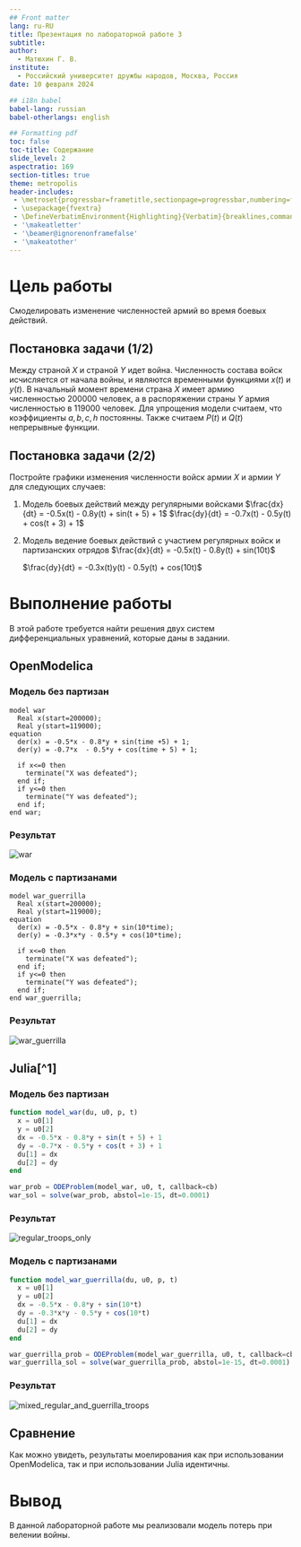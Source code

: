 ```yaml
---
## Front matter
lang: ru-RU
title: Презентация по лабораторной работе 3
subtitle: 
author:
  - Матюхин Г. В.
institute:
  - Российский университет дружбы народов, Москва, Россия
date: 10 февраля 2024

## i18n babel
babel-lang: russian
babel-otherlangs: english

## Formatting pdf
toc: false
toc-title: Содержание
slide_level: 2
aspectratio: 169
section-titles: true
theme: metropolis
header-includes:
 - \metroset{progressbar=frametitle,sectionpage=progressbar,numbering=fraction}
 - \usepackage{fvextra}
 - \DefineVerbatimEnvironment{Highlighting}{Verbatim}{breaklines,commandchars=\\\{\}}
 - '\makeatletter'
 - '\beamer@ignorenonframefalse'
 - '\makeatother'
---
```

# Цель работы

Смоделировать изменение численностей армий во время боевых действий.

## Постановка задачи (1/2)

Между страной $X$ и страной $Y$ идет война. Численность состава войск исчисляется от начала войны, и являются временными функциями $x(t)$ и $y(t)$. В начальный момент времени страна $X$ имеет армию численностью $200000$ человек, а в распоряжении страны $Y$ армия численностью в $119000$ человек. Для упрощения модели считаем, что коэффициенты $a,b,c,h$ постоянны. Также считаем $P(t)$ и $Q(t)$ непрерывные функции.

## Постановка задачи (2/2)

Постройте графики изменения численности войск армии $X$ и армии $Y$ для следующих случаев:

1. Модель боевых действий между регулярными войсками
    $\frac{dx}{dt} = -0.5x(t) - 0.8y(t) + sin(t + 5) + 1$
    $\frac{dy}{dt} = -0.7x(t) - 0.5y(t) + cos(t + 3) + 1$

2. Модель ведение боевых действий с участием регулярных войск и партизанских отрядов
    $\frac{dx}{dt} = -0.5x(t) - 0.8y(t) + sin(10t)$

    $\frac{dy}{dt} = -0.3x(t)y(t) - 0.5y(t) + cos(10t)$

# Выполнение работы

В этой работе требуется найти решения двух систем дифференциальных уравнений, которые даны в задании.

## OpenModelica

### Модель без партизан

```
model war
  Real x(start=200000);
  Real y(start=119000);
equation
  der(x) = -0.5*x - 0.8*y + sin(time +5) + 1;
  der(y) = -0.7*x  - 0.5*y + cos(time + 5) + 1;
  
  if x<=0 then
    terminate("X was defeated");
  end if;
  if y<=0 then
    terminate("Y was defeated");
  end if;
end war;
```

### Результат

![war](../images/war.png)

### Модель с партизанами

```
model war_guerrilla
  Real x(start=200000);
  Real y(start=119000);
equation
  der(x) = -0.5*x - 0.8*y + sin(10*time);
  der(y) = -0.3*x*y - 0.5*y + cos(10*time);
  
  if x<=0 then
    terminate("X was defeated");
  end if;
  if y<=0 then
    terminate("Y was defeated");
  end if;
end war_guerrilla;
```

### Результат

![war_guerrilla](../images/war_guerrilla.png)

## Julia[^1]

### Модель без партизан

```julia
function model_war(du, u0, p, t)
  x = u0[1]
  y = u0[2]
  dx = -0.5*x - 0.8*y + sin(t + 5) + 1
  dy = -0.7*x - 0.5*y + cos(t + 3) + 1
  du[1] = dx
  du[2] = dy
end

war_prob = ODEProblem(model_war, u0, t, callback=cb)
war_sol = solve(war_prob, abstol=1e-15, dt=0.0001)
```

### Результат

![regular_troops_only](../images/regular_troops_only.png)

### Модель с партизанами

```julia
function model_war_guerrilla(du, u0, p, t)
  x = u0[1]
  y = u0[2]
  dx = -0.5*x - 0.8*y + sin(10*t)
  dy = -0.3*x*y - 0.5*y + cos(10*t)
  du[1] = dx
  du[2] = dy
end

war_guerrilla_prob = ODEProblem(model_war_guerrilla, u0, t, callback=cb)
war_guerrilla_sol = solve(war_guerrilla_prob, abstol=1e-15, dt=0.0001)
```

### Результат

![mixed_regular_and_guerrilla_troops](../images/mixed_regular_and_guerrilla_troops.png)

## Сравнение

Как можно увидеть, результаты моелирования как при использовании OpenModelica, так и при использовании Julia идентичны.

# Вывод

В данной лабораторной работе мы реализовали модель потерь при велении войны.

